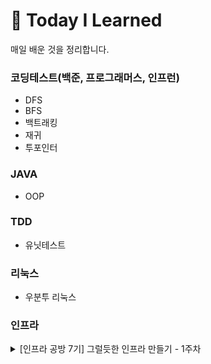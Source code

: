 # 📂 Today I Learned

매일 배운 것을 정리합니다.

### 코딩테스트(백준, 프로그래머스, 인프런)
  - DFS
  - BFS
  - 백트래킹
  - 재귀
  - 투포인터
  
### JAVA
  - OOP
  
  
  
### TDD
  - 유닛테스트

### 리눅스
  - 우분투 리눅스
  
  
### 인프라
<details>
  <summary> [인프라 공방 7기] 그럴듯한 인프라 만들기 - 1주차 </summary>
    
    - 미션 수행 사이클
![미션 수행 사이클](https://user-images.githubusercontent.com/88137420/185760753-a8f9272b-d8ed-48aa-b055-0e7e497642d2.jpeg)


    - AWS
      - Virtual Private Cloud
        - VPC
        - 서브넷
        - 라우팅 테이블
        - 인터넷 게이트웨이
        - 탄력적 IP
        - NAT 게이트웨이
      - 보안
        - 보안 그룹
      - pem key

    - Filezilla

    - Docker

    - NGINX
      - reverse proxy
        - 포트 포워딩
        - https 포워딩
        - TLS
        - 캐싱 처리(아직)
        - 로드 밸런싱(아직)
        
    - ShellScript
</details>
